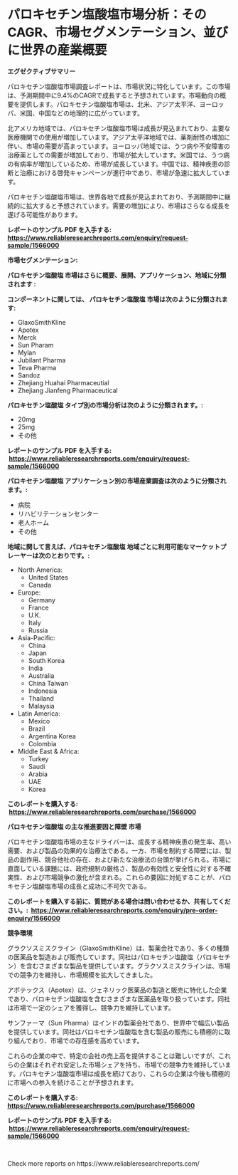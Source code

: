 <p><h1>パロキセチン塩酸塩市場分析：そのCAGR、市場セグメンテーション、並びに世界の産業概要</h1></p><p><strong>エグゼクティブサマリー</strong></p>
<p><p>パロキセチン塩酸塩市場調査レポートは、市場状況に特化しています。この市場は、予測期間中に9.4%のCAGRで成長すると予想されています。市場動向の概要を提供します。パロキセチン塩酸塩市場は、北米、アジア太平洋、ヨーロッパ、米国、中国などの地理的に広がっています。</p><p>北アメリカ地域では、パロキセチン塩酸塩市場は成長が見込まれており、主要な医療機関での使用が増加しています。アジア太平洋地域では、薬剤耐性の増加に伴い、市場の需要が高まっています。ヨーロッパ地域では、うつ病や不安障害の治療薬としての需要が増加しており、市場が拡大しています。米国では、うつ病の有病率が増加しているため、市場が成長しています。中国では、精神疾患の診断と治療における啓発キャンペーンが進行中であり、市場が急速に拡大しています。</p><p>パロキセチン塩酸塩市場は、世界各地で成長が見込まれており、予測期間中に継続的に拡大すると予想されています。需要の増加により、市場はさらなる成長を遂げる可能性があります。</p></p>
<p><strong>レポートのサンプル PDF を入手する: <a href="https://www.reliableresearchreports.com/enquiry/request-sample/1566000">https://www.reliableresearchreports.com/enquiry/request-sample/1566000</a></strong></p>
<p><strong>市場セグメンテーション:</strong></p>
<p><strong> パロキセチン塩酸塩 市場はさらに概要、展開、アプリケーション、地域に分類されます :</strong></p>
<p><strong>コンポーネントに関しては、 パロキセチン塩酸塩 市場は次のように分類されます: &nbsp;</strong></p>
<p><ul><li>GlaxoSmithKline</li><li>Apotex</li><li>Merck</li><li>Sun Pharam</li><li>Mylan</li><li>Jubilant Pharma</li><li>Teva Pharma</li><li>Sandoz</li><li>Zhejiang Huahai Pharmaceutial</li><li>Zhejiang Jianfeng Pharmaceutical</li></ul></p>
<p><strong> パロキセチン塩酸塩 タイプ別の市場分析は次のように分類されます。:</strong></p>
<p><ul><li>20mg</li><li>25mg</li><li>その他</li></ul></p>
<p><strong>レポートのサンプル PDF を入手する: &nbsp;<a href="https://www.reliableresearchreports.com/enquiry/request-sample/1566000">https://www.reliableresearchreports.com/enquiry/request-sample/1566000</a></strong></p>
<p><strong> パロキセチン塩酸塩 アプリケーション別の市場産業調査は次のように分類されます。:</strong></p>
<p><ul><li>病院</li><li>リハビリテーションセンター</li><li>老人ホーム</li><li>その他</li></ul></p>
<p><strong>地域に関して言えば、パロキセチン塩酸塩 地域ごとに利用可能なマーケットプレーヤーは次のとおりです。:</strong></p>
<p><ul>
    <li>
        North America:
        <ul>
            <li>United States</li>
            <li>Canada</li>
        </ul>
    </li>
    <li>
        Europe:
        <ul>
            <li>Germany</li>
            <li>France</li>
            <li>U.K.</li>
            <li>Italy</li>
            <li>Russia</li>
        </ul>
    </li>
    <li>
        Asia-Pacific:
        <ul>
            <li>China</li>
            <li>Japan</li>
            <li>South Korea</li>
            <li>India</li>
            <li>Australia</li>
            <li>China Taiwan</li>
            <li>Indonesia</li>
            <li>Thailand</li>
            <li>Malaysia</li>
        </ul>
    </li>
    <li>
        Latin America:
        <ul>
            <li>Mexico</li>
            <li>Brazil</li>
            <li>Argentina Korea</li>
            <li>Colombia</li>
        </ul>
    </li>
    <li>
        Middle East & Africa:
        <ul>
            <li>Turkey</li>
            <li>Saudi</li>
            <li>Arabia</li>
            <li>UAE</li>
            <li>Korea</li>
        </ul>
    </li>
    </ul></p>
<p><strong>このレポートを購入する: &nbsp;<a href="https://www.reliableresearchreports.com/purchase/1566000">https://www.reliableresearchreports.com/purchase/1566000</a></strong></p>
<p><strong>パロキセチン塩酸塩 の主な推進要因と障壁 市場</strong></p>
<p><p>パロキセチン塩酸塩市場の主なドライバーは、成長する精神疾患の発生率、高い需要、および製品の効果的な治療法である。一方、市場を制約する障壁には、製品の副作用、競合他社の存在、および新たな治療法の台頭が挙げられる。市場に直面している課題には、政府規制の厳格さ、製品の有効性と安全性に対する不確実性、および市場競争の激化が含まれる。これらの要因に対処することが、パロキセチン塩酸塩市場の成長と成功に不可欠である。</p></p>
<p><strong>このレポートを購入する前に、質問がある場合は問い合わせるか、共有してください。:&nbsp; <a href="https://www.reliableresearchreports.com/enquiry/pre-order-enquiry/1566000">https://www.reliableresearchreports.com/enquiry/pre-order-enquiry/1566000</a></strong></p>
<p><strong>競争環境</strong></p>
<p><p>グラクソスミスクライン（GlaxoSmithKline）は、製薬会社であり、多くの種類の医薬品を製造および販売しています。同社はパロキセチン塩酸塩（パロキセチン）を含むさまざまな製品を提供しています。グラクソスミスクラインは、市場での競争力を維持し、市場規模を拡大してきました。</p><p>アポテックス（Apotex）は、ジェネリック医薬品の製造と販売に特化した企業であり、パロキセチン塩酸塩を含むさまざまな医薬品を取り扱っています。同社は市場で一定のシェアを獲得し、競争力を維持しています。</p><p>サンファーマ（Sun Pharma）はインドの製薬会社であり、世界中で幅広い製品を提供しています。同社はパロキセチン塩酸塩を含む製品の販売にも積極的に取り組んでおり、市場での存在感を高めています。</p><p>これらの企業の中で、特定の会社の売上高を提供することは難しいですが、これらの企業はそれぞれ安定した市場シェアを持ち、市場での競争力を維持しています。パロキセチン塩酸塩市場は成長を続けており、これらの企業は今後も積極的に市場への参入を続けることが予想されます。</p></p>
<p><strong>このレポートを購入する: &nbsp; <a href="https://www.reliableresearchreports.com/purchase/1566000">https://www.reliableresearchreports.com/purchase/1566000</a></strong></p>
<p><strong>レポートのサンプル PDF を入手する: &nbsp;<a href="https://www.reliableresearchreports.com/enquiry/request-sample/1566000">https://www.reliableresearchreports.com/enquiry/request-sample/1566000</a></strong><strong></strong></p>
<p>&nbsp;</p>
<p>Check more reports on https://www.reliableresearchreports.com/</p>